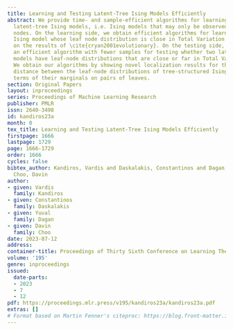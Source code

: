 ```yaml
---
title: Learning and Testing Latent-Tree Ising Models Efficiently
abstract: We provide time- and sample-efficient algorithms for learning and testing
  latent-tree Ising models, i.e. Ising models that may only be observed at their leaf
  nodes. On the learning side, we obtain efficient algorithms for learning a tree-structured
  Ising model whose leaf node distribution is close in Total Variation Distance, improving
  on the results of \cite{cryan2001evolutionary}. On the testing side, we provide
  an efficient algorithm with fewer samples for testing whether two latent-tree Ising
  models have leaf-node distributions that are close or far in Total Variation distance.
  We obtain our algorithms by showing novel localization results for the total variation
  distance between the leaf-node distributions of tree-structured Ising models, in
  terms of their marginals on pairs of leaves.
section: Original Papers
layout: inproceedings
series: Proceedings of Machine Learning Research
publisher: PMLR
issn: 2640-3498
id: kandiros23a
month: 0
tex_title: Learning and Testing Latent-Tree Ising Models Efficiently
firstpage: 1666
lastpage: 1729
page: 1666-1729
order: 1666
cycles: false
bibtex_author: Kandiros, Vardis and Daskalakis, Constantinos and Dagan, Yuval and
  Choo, Davin
author:
- given: Vardis
  family: Kandiros
- given: Constantinos
  family: Daskalakis
- given: Yuval
  family: Dagan
- given: Davin
  family: Choo
date: 2023-07-12
address: 
container-title: Proceedings of Thirty Sixth Conference on Learning Theory
volume: '195'
genre: inproceedings
issued:
  date-parts:
  - 2023
  - 7
  - 12
pdf: https://proceedings.mlr.press/v195/kandiros23a/kandiros23a.pdf
extras: []
# Format based on Martin Fenner's citeproc: https://blog.front-matter.io/posts/citeproc-yaml-for-bibliographies/
---
```

